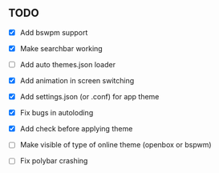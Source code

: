 ## TODO
- [x] Add bswpm support

- [x] Make searchbar working

- [ ] Add auto themes.json loader

- [x] Add animation in screen switching

- [x] Add settings.json (or .conf) for app theme

- [x] Fix bugs in autoloding

- [x] Add check before applying theme

- [ ] Make visible of type of online theme (openbox or bspwm)

- [ ] Fix polybar crashing

